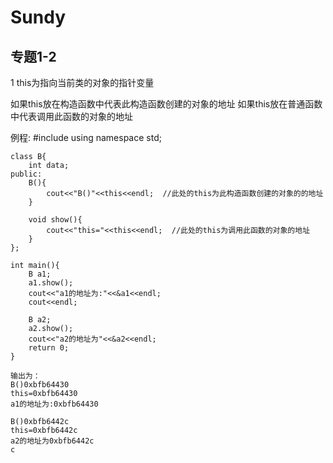 # Sundy
## 专题1-2
1 this为指向当前类的对象的指针变量

如果this放在构造函数中代表此构造函数创建的对象的地址
如果this放在普通函数中代表调用此函数的对象的地址

例程:
	#include <iostream>
	using namespace std;
	
	class B{
		int data;
	public:
		B(){
			cout<<"B()"<<this<<endl;  //此处的this为此构造函数创建的对象的的地址
		}
	
		void show(){
			cout<<"this="<<this<<endl;  //此处的this为调用此函数的对象的地址
		}
	};
	
	int main(){
		B a1;
		a1.show();
		cout<<"a1的地址为:"<<&a1<<endl;
		cout<<endl;
	
		B a2;
		a2.show();
		cout<<"a2的地址为"<<&a2<<endl;
		return 0;
	}
	
	输出为：
	B()0xbfb64430
	this=0xbfb64430
	a1的地址为:0xbfb64430
	
	B()0xbfb6442c
	this=0xbfb6442c
	a2的地址为0xbfb6442c
	c

